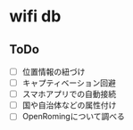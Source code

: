 # wifi db
## ToDo
 - [ ] 位置情報の紐づけ
 - [ ] キャプティベーション回避
 - [ ] スマホアプリでの自動接続
 - [ ] 国や自治体などの属性付け
 - [ ] OpenRomingについて調べる